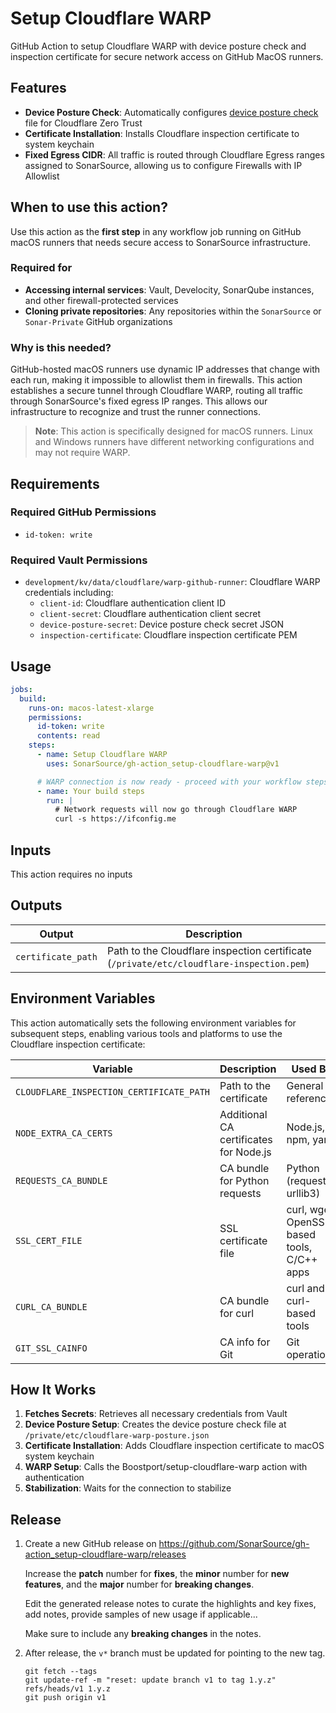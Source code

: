 # Setup Cloudflare WARP

GitHub Action to setup Cloudflare WARP with device posture check and inspection certificate for secure network access on GitHub MacOS runners.

## Features

- **Device Posture Check**: Automatically configures
  [device posture check](https://developers.cloudflare.com/cloudflare-one/identity/devices/) file for Cloudflare Zero Trust
- **Certificate Installation**: Installs Cloudflare inspection certificate to system keychain
- **Fixed Egress CIDR**: All traffic is routed through Cloudflare Egress ranges assigned to SonarSource, allowing us to
  configure Firewalls with IP Allowlist

## When to use this action?

Use this action as the **first step** in any workflow job running on GitHub macOS runners that needs secure access to
SonarSource infrastructure.

### Required for

- **Accessing internal services**: Vault, Develocity, SonarQube instances, and other firewall-protected services
- **Cloning private repositories**: Any repositories within the `SonarSource` or `Sonar-Private` GitHub organizations

### Why is this needed?

GitHub-hosted macOS runners use dynamic IP addresses that change with each run, making it impossible to allowlist them in
firewalls. This action establishes a secure tunnel through Cloudflare WARP, routing all traffic through SonarSource's fixed
egress IP ranges. This allows our infrastructure to recognize and trust the runner connections.

> **Note**: This action is specifically designed for macOS runners. Linux and Windows runners have different networking
> configurations and may not require WARP.

## Requirements

### Required GitHub Permissions

- `id-token: write`

### Required Vault Permissions

- `development/kv/data/cloudflare/warp-github-runner`: Cloudflare WARP credentials including:
  - `client-id`: Cloudflare authentication client ID
  - `client-secret`: Cloudflare authentication client secret
  - `device-posture-secret`: Device posture check secret JSON
  - `inspection-certificate`: Cloudflare inspection certificate PEM

## Usage

```yaml
jobs:
  build:
    runs-on: macos-latest-xlarge
    permissions:
      id-token: write
      contents: read
    steps:
      - name: Setup Cloudflare WARP
        uses: SonarSource/gh-action_setup-cloudflare-warp@v1

      # WARP connection is now ready - proceed with your workflow steps
      - name: Your build steps
        run: |
          # Network requests will now go through Cloudflare WARP
          curl -s https://ifconfig.me
```

## Inputs

This action requires no inputs

## Outputs

| Output | Description |
|--------|-------------|
| `certificate_path` | Path to the Cloudflare inspection certificate (`/private/etc/cloudflare-inspection.pem`) |

## Environment Variables

This action automatically sets the following environment variables for subsequent steps,
enabling various tools and platforms to use the Cloudflare inspection certificate:

| Variable | Description | Used By |
|----------|-------------|---------|
| `CLOUDFLARE_INSPECTION_CERTIFICATE_PATH` | Path to the certificate | General reference |
| `NODE_EXTRA_CA_CERTS` | Additional CA certificates for Node.js | Node.js, npm, yarn |
| `REQUESTS_CA_BUNDLE` | CA bundle for Python requests | Python (requests, urllib3) |
| `SSL_CERT_FILE` | SSL certificate file | curl, wget, OpenSSL-based tools, C/C++ apps |
| `CURL_CA_BUNDLE` | CA bundle for curl | curl and curl-based tools |
| `GIT_SSL_CAINFO` | CA info for Git | Git operations |

## How It Works

1. **Fetches Secrets**: Retrieves all necessary credentials from Vault
2. **Device Posture Setup**: Creates the device posture check file at `/private/etc/cloudflare-warp-posture.json`
3. **Certificate Installation**: Adds Cloudflare inspection certificate to macOS system keychain
4. **WARP Setup**: Calls the Boostport/setup-cloudflare-warp action with authentication
5. **Stabilization**: Waits for the connection to stabilize

## Release

1. Create a new GitHub release on <https://github.com/SonarSource/gh-action_setup-cloudflare-warp/releases>

    Increase the **patch** number for **fixes**, the **minor** number for **new features**, and the **major** number for **breaking changes**.

    Edit the generated release notes to curate the highlights and key fixes, add notes, provide samples of new usage if applicable...

   Make sure to include any **breaking changes** in the notes.

2. After release, the `v*` branch must be updated for pointing to the new tag.

    ```shell
    git fetch --tags
    git update-ref -m "reset: update branch v1 to tag 1.y.z" refs/heads/v1 1.y.z
    git push origin v1
    ```
